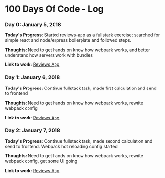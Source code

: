 # 100 Days Of Code - Log

### Day 0: January 5, 2018

**Today's Progress**: Started reviews-app as a fullstack exercise; searched for simple react and node/express boilerplate and followed steps.

**Thoughts:** Need to get hands on know how webpack works, and better understand how servers work with bundles

**Link to work:** [Reviews App](https://github.com/ArtanisAce/reviews-app)

### Day 1: January 6, 2018

**Today's Progress**: Continue fullstack task, made first calculation and send to frontend

**Thoughts:** Need to get hands on know how webpack works, rewrite webpack config

**Link to work:** [Reviews App](https://github.com/ArtanisAce/reviews-app)

### Day 2: January 7, 2018

**Today's Progress**: Continue fullstack task, made second calculation and send to frontend. Webpack hot reloading config started

**Thoughts:** Need to get hands on know how webpack works, rewrite webpack config, get some UI going

**Link to work:** [Reviews App](https://github.com/ArtanisAce/reviews-app)
